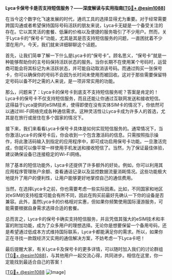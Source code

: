 **Lyca卡保号卡是否支持短信服务？——深度解读与实用指南[[TG💪+ @esim1088](https://t.me/s/esim1088)]**

在当今这个数字化飞速发展的时代，通讯工具的选择显得尤为重要。对于经常需要跨国沟通或者希望保持国际号码活跃的朋友来说，Lyca卡无疑是一个备受关注的存在。它以其灵活的套餐、低廉的价格以及便捷的服务吸引了不少用户。然而，关于Lyca卡的“保号卡”功能，尤其是其是否支持短信服务的问题，一直困扰着不少潜在用户。今天，我们就来详细聊聊这个话题。

首先，让我们简单了解一下什么是Lyca卡的“保号卡”。顾名思义，“保号卡”就是一种能够帮助你的主号码保持活跃状态的服务。当你长期不在使用某个号码时，运营商可能会将其标记为未活跃状态，并可能自动取消该号码。而通过购买一张保号卡，你可以确保你的号码不会因为长时间未使用而被回收。这对于那些需要保留特定号码以备不时之需的人来说，是一项非常实用的功能。

那么，问题来了：Lyca卡的保号卡到底支不支持短信服务呢？答案是肯定的！Lyca卡的保号卡不仅支持短信服务，而且还能让你通过互联网发送和接收短信。这得益于Lyca提供的eSIM技术，使得即使在没有实体SIM卡的情况下，你依然可以通过Wi-Fi网络完成各种通信需求。这种灵活性让Lyca卡成为许多人的首选，尤其是在旅行或居住在多个国家的情况下。

接下来，我们来看看Lyca卡保号卡具体是如何实现短信服务的。通常情况下，当你激活Lyca卡的保号卡后，你会收到一个包含激活码的信息。只需按照指示操作，将此激活码输入到指定的应用程序中，即可成功启用保号卡功能。一旦激活完成，你就可以像平常一样使用手机发送和接收短信了。当然，为了保证最佳体验，建议确保设备已连接稳定的Wi-Fi网络。

除了基本的短信功能外，Lyca卡还提供了许多额外的好处。例如，你可以利用其应用程序管理账户余额、查看通话记录以及监控数据流量消耗情况。这些功能极大地提升了用户的便利性，让用户能够更好地掌控自己的通信费用。

当然，在选择Lyca卡之前，你也需要考虑一些实际因素。比如，不同国家和地区对eSIM的支持程度可能会有所不同，因此在购买前最好先确认一下你的设备是否兼容。此外，虽然Lyca卡的价格相对实惠，但如果你频繁使用国际漫游服务，可能需要根据自身需求选择合适的套餐。

总而言之，Lyca卡的保号卡确实支持短信服务，并且凭借其强大的eSIM技术和丰富的附加功能，成为了众多用户的理想选择。无论你是想要保留一个备用号码，还是希望通过低成本方式维持国际联系，Lyca卡都能满足你的需求。所以，如果你正在寻找一款既经济又实用的通信解决方案，不妨考虑一下Lyca卡吧！

最后提醒大家，有关Lyca卡及保号卡的更多详情，可以随时加入我们的讨论群组[[TG💪+ @esim1088](https://t.me/s/esim1088)]，与其他用户一起交流心得，共同进步。相信在这里，你一定能找到最适合自己的答案！

[[TG💪+ @esim1088](https://t.me/s/esim1088) ![Image](https://i.postimg.cc/4NQfJmqS/Snipaste-2025-05-13-00-14-12.png)]